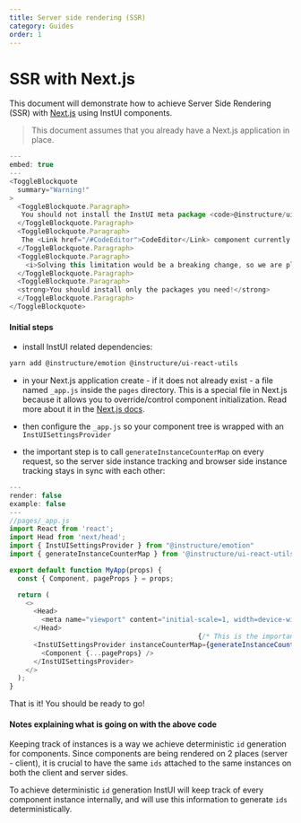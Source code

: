 ```yaml
---
title: Server side rendering (SSR)
category: Guides
order: 1
---
```


# SSR with Next.js

This document will demonstrate how to achieve Server Side Rendering (SSR) with [Next.js](https://nextjs.org/) using InstUI components.

> This document assumes that you already have a Next.js application in place.

```javascript
---
embed: true
---
<ToggleBlockquote
  summary="Warning!"
>
  <ToggleBlockquote.Paragraph>
   You should not install the InstUI meta package <code>@instructure/ui</code> since it has components that are not yet Server Side Renderable out of the box.
  </ToggleBlockquote.Paragraph>
  <ToggleBlockquote.Paragraph>
   The <Link href="/#CodeEditor">CodeEditor</Link> component currently relies on browser specific API's, thus it won't work with SSR! (You can still render it with Next.js's <Link target="_blank" href="https://nextjs.org/docs/advanced-features/dynamic-import#with-no-ssr">dynamic</Link> feature while making sure not to render it on the server side.)
  </ToggleBlockquote.Paragraph>
  <ToggleBlockquote.Paragraph>
    <i>Solving this limitation would be a breaking change, so we are planning to do this in the next major version of InstUI (v9).</i>
  </ToggleBlockquote.Paragraph>
  <ToggleBlockquote.Paragraph>
  <strong>You should install only the packages you need!</strong>
  </ToggleBlockquote.Paragraph>
</ToggleBlockquote>
```

#### Initial steps

- install InstUI related dependencies:

```sh
yarn add @instructure/emotion @instructure/ui-react-utils
```

- in your Next.js application create - if it does not already exist - a file named `_app.js` inside the `pages` directory. This is a special file in Next.js because it allows you to override/control component initialization. Read more about it in the [Next.js docs](https://nextjs.org/docs/advanced-features/custom-app).

- then configure the `_app.js` so your component tree is wrapped with an `InstUISettingsProvider`
- the important step is to call `generateInstanceCounterMap` on every request, so the server side instance tracking and browser side instance tracking stays in sync with each other:

```js
---
render: false
example: false
---
//pages/_app.js
import React from 'react';
import Head from 'next/head';
import { InstUISettingsProvider } from "@instructure/emotion"
import { generateInstanceCounterMap } from '@instructure/ui-react-utils'

export default function MyApp(props) {
  const { Component, pageProps } = props;

  return (
    <>
      <Head>
        <meta name="viewport" content="initial-scale=1, width=device-width" />
      </Head>
                                               {/* This is the important step */}
      <InstUISettingsProvider instanceCounterMap={generateInstanceCounterMap()}>
        <Component {...pageProps} />
      </InstUISettingsProvider>
    </>
  );
}
```

That is it! You should be ready to go!

#### Notes explaining what is going on with the above code

Keeping track of instances is a way we achieve deterministic `id` generation for components. Since components are being rendered on 2 places (server - client), it is crucial to have the same `ids` attached to the same instances on both the client and server sides.

To achieve deterministic `id` generation InstUI will keep track of every component instance internally, and will use this information to generate `ids` deterministically.
